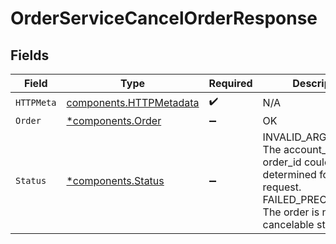# OrderServiceCancelOrderResponse


## Fields

| Field                                                                                                                                                 | Type                                                                                                                                                  | Required                                                                                                                                              | Description                                                                                                                                           |
| ----------------------------------------------------------------------------------------------------------------------------------------------------- | ----------------------------------------------------------------------------------------------------------------------------------------------------- | ----------------------------------------------------------------------------------------------------------------------------------------------------- | ----------------------------------------------------------------------------------------------------------------------------------------------------- |
| `HTTPMeta`                                                                                                                                            | [components.HTTPMetadata](../../models/components/httpmetadata.md)                                                                                    | :heavy_check_mark:                                                                                                                                    | N/A                                                                                                                                                   |
| `Order`                                                                                                                                               | [*components.Order](../../models/components/order.md)                                                                                                 | :heavy_minus_sign:                                                                                                                                    | OK                                                                                                                                                    |
| `Status`                                                                                                                                              | [*components.Status](../../models/components/status.md)                                                                                               | :heavy_minus_sign:                                                                                                                                    | INVALID_ARGUMENT: The account_id or the order_id could not be determined for the request.<br/>FAILED_PRECONDITION: The order is not in a cancelable state |